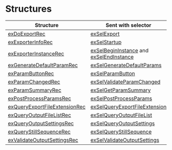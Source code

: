 <a id="exporters-structures"></a>

# Structures

| **Structure**                                                                                                             | **Sent with selector**                                                                                                                                                                              |
|---------------------------------------------------------------------------------------------------------------------------|-----------------------------------------------------------------------------------------------------------------------------------------------------------------------------------------------------|
| [exDoExportRec](structure-descriptions.md#exporters-structure-descriptions-exdoexportrec)                                 | [exSelExport](selector-descriptions.md#exporters-selector-descriptions-exselexport)                                                                                                                 |
| [exExporterInfoRec](structure-descriptions.md#exporters-structure-descriptions-exexporterinforec)                         | [exSelStartup](selector-descriptions.md#exporters-selector-descriptions-exselstartup)                                                                                                               |
| [exExporterInstanceRec](structure-descriptions.md#exporters-structure-descriptions-exexporterinstancerec)                 | [exSelBeginInstance](selector-descriptions.md#exporters-selector-descriptions-exselbegininstance) and [exSelEndInstance](selector-descriptions.md#exporters-selector-descriptions-exselendinstance) |
| [exGenerateDefaultParamRec](structure-descriptions.md#exporters-structure-descriptions-exgeneratedefaultparamrec)         | [exSelGenerateDefaultParams](selector-descriptions.md#exporters-selector-descriptions-exselgeneratedefaultparams)                                                                                   |
| [exParamButtonRec](structure-descriptions.md#exporters-structure-descriptions-exparambuttonrec)                           | [exSelParamButton](selector-descriptions.md#exporters-selector-descriptions-exselparambutton)                                                                                                       |
| [exParamChangedRec](structure-descriptions.md#exporters-structure-descriptions-exparamchangedrec)                         | [exSelValidateParamChanged](selector-descriptions.md#exporters-selector-descriptions-exselvalidateparamchanged)                                                                                     |
| [exParamSummaryRec](structure-descriptions.md#exporters-structure-descriptions-exparamsummaryrec)                         | [exSelGetParamSummary](selector-descriptions.md#exporters-selector-descriptions-exselgetparamsummary)                                                                                               |
| [exPostProcessParamsRec](structure-descriptions.md#exporters-structure-descriptions-expostprocessparamsrec)               | [exSelPostProcessParams](selector-descriptions.md#exporters-selector-descriptions-exselpostprocessparams)                                                                                           |
| [exQueryExportFileExtensionRec](structure-descriptions.md#exporters-structure-descriptions-exqueryexportfileextensionrec) | [exSelQueryExportFileExtension](selector-descriptions.md#exporters-selector-descriptions-exselqueryexportfileextension)                                                                             |
| [exQueryOutputFileListRec](structure-descriptions.md#exporters-structure-descriptions-exqueryoutputfilelistrec)           | [exSelQueryOutputFileList](selector-descriptions.md#exporters-selector-descriptions-exselqueryoutputfilelist)                                                                                       |
| [exQueryOutputSettingsRec](structure-descriptions.md#exporters-structure-descriptions-exqueryoutputsettingsrec)           | [exSelQueryOutputSettings](selector-descriptions.md#exporters-selector-descriptions-exselqueryoutputsettings)                                                                                       |
| [exQueryStillSequenceRec](structure-descriptions.md#exporters-structure-descriptions-exquerystillsequencerec)             | [exSelQueryStillSequence](selector-descriptions.md#exporters-selector-descriptions-exselquerystillsequence)                                                                                         |
| [exValidateOutputSettingsRec](structure-descriptions.md#exporters-structure-descriptions-exvalidateoutputsettingsrec)     | [exSelValidateOutputSettings](selector-descriptions.md#exporters-selector-descriptions-exselvalidateoutputsettings)                                                                                 |
